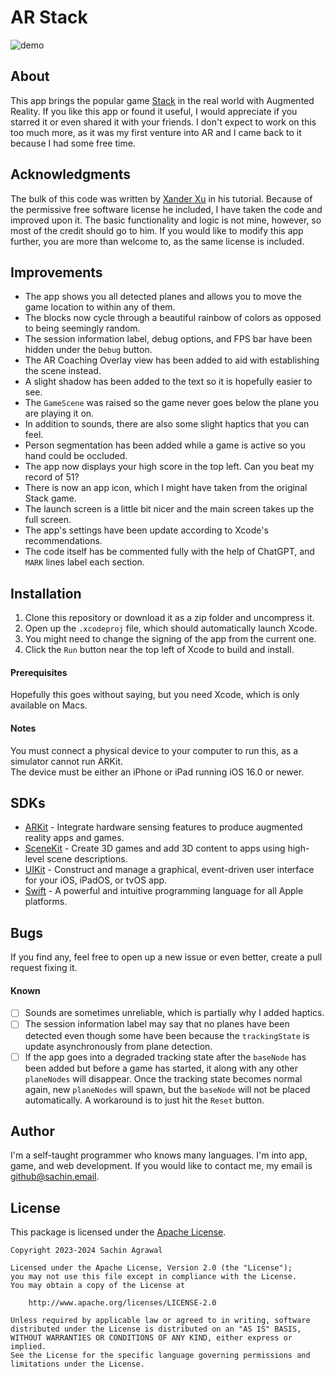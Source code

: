 # AR Stack

![demo](demo.gif)

## About
This app brings the popular game [Stack](https://apps.apple.com/us/app/stack/id1080487957) in the real world with Augmented Reality.
If you like this app or found it useful, I would appreciate if you starred it or even shared it with your friends.
I don't expect to work on this too much more, as it was my first venture into AR and I came back to it because I had some free time.

## Acknowledgments
The bulk of this code was written by [Xander Xu](https://github.com/XanderXu/ARStack) in his tutorial. Because of the permissive free software license he included, I have taken the code and improved upon it. The basic functionality and logic is not mine, however, so most of the credit should go to him. If you would like to modify this app further, you are more than welcome to, as the same license is included.

## Improvements
* The app shows you all detected planes and allows you to move the game location to within any of them.
* The blocks now cycle through a beautiful rainbow of colors as opposed to being seemingly random. 
* The session information label, debug options, and FPS bar have been hidden under the `Debug` button.
* The AR Coaching Overlay view has been added to aid with establishing the scene instead.
* A slight shadow has been added to the text so it is hopefully easier to see.
* The `GameScene` was raised so the game never goes below the plane you are playing it on.
* In addition to sounds, there are also some slight haptics that you can feel.
* Person segmentation has been added while a game is active so you hand could be occluded.
* The app now displays your high score in the top left. Can you beat my record of 51?
* There is now an app icon, which I might have taken from the original Stack game.
* The launch screen is a little bit nicer and the main screen takes up the full screen.
* The app's settings have been update according to Xcode's recommendations.
* The code itself has be commented fully with the help of ChatGPT, and `MARK` lines label each section.

## Installation
1. Clone this repository or download it as a zip folder and uncompress it.
2. Open up the `.xcodeproj` file, which should automatically launch Xcode.
3. You might need to change the signing of the app from the current one.
4. Click the `Run` button near the top left of Xcode to build and install.

#### Prerequisites
Hopefully this goes without saying, but you need Xcode, which is only available on Macs.

#### Notes
You must connect a physical device to your computer to run this, as a simulator cannot run ARKit. <br>
The device must be either an iPhone or iPad running iOS 16.0 or newer.

## SDKs
* [ARKit](https://developer.apple.com/documentation/arkit/) - Integrate hardware sensing features to produce augmented reality apps and games.
* [SceneKit](https://developer.apple.com/documentation/scenekit/) - Create 3D games and add 3D content to apps using high-level scene descriptions.
* [UIKit](https://developer.apple.com/documentation/uikit/) - Construct and manage a graphical, event-driven user interface for your iOS, iPadOS, or tvOS app.
* [Swift](https://developer.apple.com/swift/) - A powerful and intuitive programming language for all Apple platforms.

## Bugs
If you find any, feel free to open up a new issue or even better, create a pull request fixing it.

#### Known
- [ ] Sounds are sometimes unreliable, which is partially why I added haptics.
- [ ] The session information label may say that no planes have been detected even though some have been because the `trackingState` is update asynchronously from plane detection.
- [ ] If the app goes into a degraded tracking state after the `baseNode` has been added but before a game has started, it along with any other `planeNodes` will disappear. Once the tracking state becomes normal again, new `planeNodes` will spawn, but the `baseNode` will not be placed automatically. A workaround is to just hit the `Reset` button.

## Author
I'm a self-taught programmer who knows many languages. I'm into app, game, and web development. If you would like to contact me, my email is [github@sachin.email](mailto:github@sachin.email).

## License
This package is licensed under the [Apache License](LICENSE.txt).

```
Copyright 2023-2024 Sachin Agrawal

Licensed under the Apache License, Version 2.0 (the "License");
you may not use this file except in compliance with the License.
You may obtain a copy of the License at

    http://www.apache.org/licenses/LICENSE-2.0

Unless required by applicable law or agreed to in writing, software
distributed under the License is distributed on an "AS IS" BASIS,
WITHOUT WARRANTIES OR CONDITIONS OF ANY KIND, either express or implied.
See the License for the specific language governing permissions and
limitations under the License.
```
